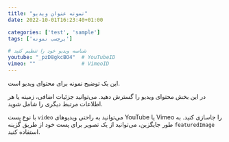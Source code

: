 ```yaml
---
title: "نمونه عنوان ویدیو"
date: 2022-10-01T16:23:40+01:00

categories: ['test', 'sample']
tags: ['برچسب نمونه']

# شناسه ویدیو خود را تنظیم کنید
youtube: "_pzD8gkcBO4"  # YouTubeID
vimeo: ""               # VimeoID
---
```

این یک توضیح نمونه برای محتوای ویدیو است.

<!--more-->

در این بخش محتوای ویدیو را گسترش دهید. می‌توانید جزئیات اضافی، زمینه یا هر اطلاعات مرتبط دیگری را شامل شوید.

با نوع پست `video` می‌توانید به راحتی ویدیوهای YouTube یا Vimeo را جاسازی کنید. به طور جایگزین، می‌توانید از یک تصویر برای پست خود از طریق گزینه `featuredImage` استفاده کنید.

